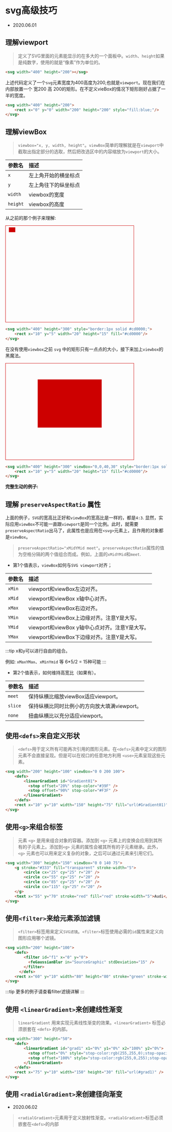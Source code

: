 # svg高级技巧

- 2020.06.01

## 理解viewport

> 定义了SVG里面的元素能显示的在多大的一个面板中。`width`、`height`如果是纯数字，使用的就是“像素”作为单位的。

```html
<svg width="400" height="200"></svg>
```

上述代码定义了一个`svg`元素宽度为400高度为200,也就是`viewport`。现在我们在内部放置一个 宽200 高 200的矩形。在不定义vieBox的情况下矩形刚好占据了一半的宽度。

<svg-rect4 />

```html
<svg width="400" height="200">
    <rect x="0" y="0" width="200" height="200" style="fill:blue;"/>
</svg>
```

## 理解viewBox

> `viewbox="x, y, width, height"`。`viewBox`简单的理解就是在`viewport`中截取出指定部分的选取，然后把改选区中的内容缩放为`viewport`的大小。

| 参数名  | 描述
|:----- | :----
| `x` | 左上角开始的横坐标点
| `y` | 左上角往下的纵坐标点
| `width` | viewbox的宽度
| `height` | viewbox的高度

从之前的那个例子来理解:

<svg width="400" height="300" style="border:1px solid #cd0000;">
    <rect x="10" y="5" width="20" height="15" fill="#cd0000"/>
</svg>

```html
<svg width="400" height="300" style="border:1px solid #cd0000;">
    <rect x="10" y="5" width="20" height="15" fill="#cd0000"/>
</svg>
```

在没有使用`viewbox`之前 `svg` 中的矩形只有一点点的大小，接下来加上`viewbox`的黑魔法。

<svg width="400" height="300" viewBox="0,0,40,30" style="border:1px solid #cd0000;">
    <rect x="10" y="5" width="20" height="15" fill="#cd0000"/>
</svg>

```html
<svg width="400" height="300" viewBox="0,0,40,30" style="border:1px solid #cd0000;">
    <rect x="10" y="5" width="20" height="15" fill="#cd0000"/>
</svg>
```

**完整生动的例子:**

<svg-viewbox1 />

## 理解 `preserveAspectRatio` 属性

上面的例子，`SVG`的宽高比正好和`viewBox`的宽高比是一样的，都是`4:3`. 显然，实际应用`viewBox`不可能一直跟`viewport`是同一个比例。此时，就需要`preserveAspectRatio`出马了，此属性也是应用在`<svg>`元素上，且作用的对象都是`viewBox`。

> `preserveAspectRatio="xMidYMid meet"`。`preserveAspectRatio`属性的值为空格分隔的两个值组合而成。例如，上面的`xMidYMid`和`meet`.

- 第1个值表示，`viewBox`如何与`SVG viewport`对齐；

| 参数名  | 描述
|:----- | :----
| `xMin` |	viewport和viewBox左边对齐。
| `xMid` |	viewport和viewBox x轴中心对齐。
| `xMax` |	viewport和viewBox右边对齐。
| `YMin` |	viewport和viewBox上边缘对齐。注意Y是大写。
| `YMid` |	viewport和viewBox y轴中心点对齐。注意Y是大写。
| `YMax` |	viewport和viewBox下边缘对齐。注意Y是大写。

:::tip
x和y可以进行自由的组合。

例如: `xMaxYMax`、`xMinYmid` 等 6*5/2 = 15种可能
:::

- 第2个值表示，如何维持高宽比（如果有）。

| 参数名  | 描述
|:----- | :----
| `meet` |	保持纵横比缩放viewBox适应viewport。
| `slice` |	保持纵横比同时比例小的方向放大填满viewport。
| `none` |	扭曲纵横比以充分适应viewport。

<svg-preserveAspectRatio />

## 使用`<defs>`来自定义形状

> `<defs>`用于定义所有可能再次引用的图形元素。在`<defs>`元素中定义的图形元素不会直接呈现。但是可以在视口的任意地方利用 `<use>`元素呈现这些元素。

<svg-defs1 />

```html
<svg width="200" height="100" viewBox="0 0 200 100">
    <defs>
        <linearGradient id="Gradient01">
          <stop offset="20%" stop-color="#39F" />
          <stop offset="90%" stop-color="#F3F" />
        </linearGradient>
    </defs>
    <rect x="10" y="10" width="150" height="75" fill="url(#Gradient01)" />
</svg>
```

## 使用`<g>`来组合标签

> 元素 `<g>` 是用来组合对象的容器。添加到 `<g>` 元素上的变换会应用到其所有的子元素上。添加到`<g>` 元素的属性会被其所有的子元素继承。此外，`<g>` 元素也可以用来定义复杂的对象，之后可以通过元素来引用它们。

<svg-g1 />

```html
<svg width="300" height="150" viewBox="0 0 140 75">
    <g stroke="#333" fill="transparent" stroke-width="5">
        <circle cx="25" cy="25" r="20" />
        <circle cx="55" cy="25" r="20" />
        <circle cx="85" cy="25" r="20" />
        <circle cx="115" cy="25" r="20" />
    </g>
    <text x="55" y="70" stroke="red" fill="red" stroke-width="5">Audi</text>
</svg>
```

## 使用`<filter>`来给元素添加滤镜

> `<filter>`标签用来定义`SVG滤镜`。`<filter>`标签使用必需的`id`属性来定义向图形应用哪个滤镜。

<svg-filter1 />

```html
<svg width="200" height="100"> 
    <defs>
        <filter id="f1" x="0" y="0">
          <feGaussianBlur in="SourceGraphic" stdDeviation="15" />
        </filter>
      </defs>
    <rect x="60" y="10" width="80" height="80" stroke="green" stroke-width="3" fill="yellow" filter="url(#f1)" />
</svg>
```

:::tip
更多的例子请查看filter滤镜详解
:::


## 使用 `<linearGradient>`来创建线性渐变

> `linearGradient` 用来实现元素线性渐变的效果。`<linearGradient>` 标签必须嵌套在 `<defs>` 的内部。

<svg-lineargradient1 />

```html
<svg width="300" height="50">
    <defs>
        <linearGradient id="grad1" x1="0%" y1="0%" x2="100%" y2="0%">
          <stop offset="0%" style="stop-color:rgb(255,255,0);stop-opacity:1" />
          <stop offset="100%" style="stop-color:rgb(255,0,255);stop-opacity:1" />
        </linearGradient>
    </defs>
    <rect x="75" y="10" width="150" height="30" fill="url(#grad1)" />
</svg>
```

## 使用 `<radialGradient>`来创建径向渐变

- 2020.06.02

> `<radialGradient>`元素用于定义放射性渐变。`<radialGradient>`标签必须嵌套在`<defs>`的内部

<svg-radialGradient1 />